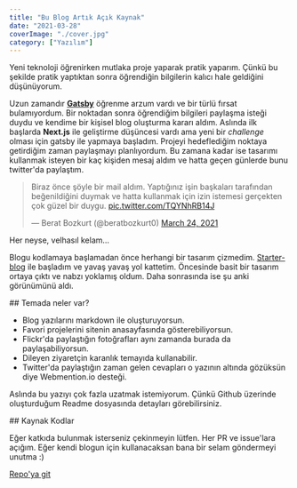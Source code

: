 ```yaml
---
title: "Bu Blog Artık Açık Kaynak"
date: "2021-03-28"
coverImage: "./cover.jpg"
category: ["Yazılım"]
---
```


Yeni teknoloji öğrenirken mutlaka proje yaparak pratik yaparım. Çünkü bu şekilde pratik yaptıktan sonra öğrendiğin bilgilerin kalıcı hale geldiğini düşünüyorum. 

Uzun zamandır **[Gatsby](https://www.gatsbyjs.com/)** öğrenme arzum vardı ve bir türlü fırsat bulamıyordum. Bir noktadan sonra öğrendiğim bilgileri paylaşma isteği duydu ve kendime bir kişisel blog oluşturma kararı aldım. Aslında ilk başlarda **Next.js** ile geliştirme düşüncesi vardı ama yeni bir *challenge* olması için gatsby ile yapmaya başladım. Projeyi hedeflediğim noktaya getirdiğim zaman paylaşmayı planlıyordum. Bu zamana kadar ise tasarımı kullanmak isteyen bir kaç kişiden mesaj aldım ve hatta geçen günlerde bunu twitter'da paylaştım.

<blockquote class="twitter-tweet"><p lang="tr" dir="ltr">Biraz önce şöyle bir mail aldım. Yaptığınız işin başkaları tarafından beğenildiğini duymak ve hatta kullanmak için izin istemesi gerçekten çok güzel bir duygu. <a href="https://t.co/TQYNhRB14J">pic.twitter.com/TQYNhRB14J</a></p>&mdash; Berat Bozkurt (@beratbozkurt0) <a href="https://twitter.com/beratbozkurt0/status/1374805180689100809?ref_src=twsrc%5Etfw">March 24, 2021</a></blockquote>



Her neyse, velhasıl kelam...

Blogu kodlamaya başlamadan önce herhangi bir tasarım çizmedim. [Starter-blog](https://www.gatsbyjs.com/starters/gatsbyjs/gatsby-starter-blog) ile başladım ve yavaş yavaş yol kattetim. Öncesinde basit bir tasarım ortaya çıktı ve nabzı yoklamış oldum. Daha sonrasında ise şu anki görünümünü aldı.

## Temada neler var?
- Blog yazılarını markdown ile oluşturuyorsun.
- Favori projelerini sitenin anasayfasında gösterebiliyorsun.
- Flickr'da paylaştığın fotoğrafları aynı zamanda burada da paylaşabiliyorsun.
- Dileyen ziyaretçin karanlık temayıda kullanabilir.
- Twitter'da paylaştığın zaman gelen cevapları o yazının altında gözüksün diye Webmention.io desteği.

Aslında bu yazıyı çok fazla uzatmak istemiyorum. Çünkü Github üzerinde oluşturduğum Readme dosyasında detayları görebilirsiniz. 

## Kaynak Kodlar

Eğer katkıda bulunmak isterseniz çekinmeyin lütfen. Her PR ve issue'lara açığım. Eğer kendi blogun için kullanacaksan bana bir selam göndermeyi unutma :)

[Repo'ya git](https://github.com/berat/homepage)